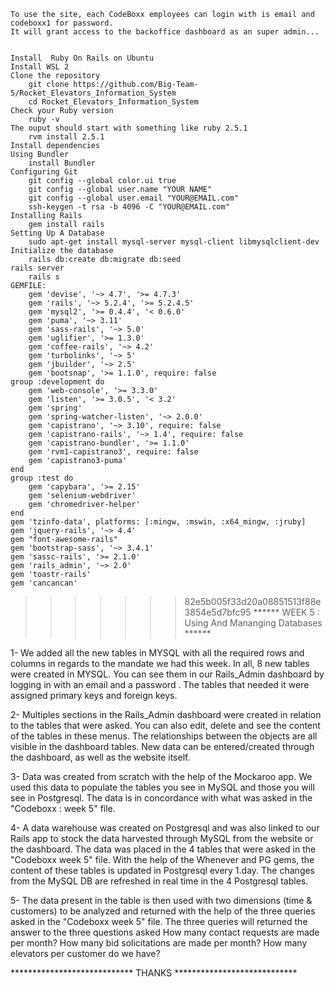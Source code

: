     To use the site, each CodeBoxx employees can login with is email and codeboxx1 for password.
    It will grant access to the backoffice dashboard as an super admin...


    Install  Ruby On Rails on Ubuntu
    Install WSL 2
    Clone the repository
        git clone https://github.com/Big-Team-5/Rocket_Elevators_Information_System
        cd Rocket_Elevators_Information_System
    Check your Ruby version
        ruby -v
    The ouput should start with something like ruby 2.5.1
        rvm install 2.5.1
    Install dependencies
    Using Bundler 
        install Bundler
    Configuring Git 
        git config --global color.ui true
        git config --global user.name "YOUR NAME"
        git config --global user.email "YOUR@EMAIL.com"
        ssh-keygen -t rsa -b 4096 -C "YOUR@EMAIL.com"
    Installing Rails
        gem install rails
    Setting Up A Database
        sudo apt-get install mysql-server mysql-client libmysqlclient-dev
    Initialize the database
        rails db:create db:migrate db:seed
    rails server
        rails s
    GEMFILE:
        gem 'devise', '~> 4.7', '>= 4.7.3'
        gem 'rails', '~> 5.2.4', '>= 5.2.4.5'
        gem 'mysql2', '>= 0.4.4', '< 0.6.0'
        gem 'puma', '~> 3.11'
        gem 'sass-rails', '~> 5.0'
        gem 'uglifier', '>= 1.3.0'
        gem 'coffee-rails', '~> 4.2'
        gem 'turbolinks', '~> 5'
        gem 'jbuilder', '~> 2.5'
        gem 'bootsnap', '>= 1.1.0', require: false
    group :development do
        gem 'web-console', '>= 3.3.0'
        gem 'listen', '>= 3.0.5', '< 3.2'
        gem 'spring'
        gem 'spring-watcher-listen', '~> 2.0.0'
        gem 'capistrano', '~> 3.10', require: false
        gem 'capistrano-rails', '~> 1.4', require: false
        gem 'capistrano-bundler', '>= 1.1.0'
        gem 'rvm1-capistrano3', require: false
        gem 'capistrano3-puma'
    end
    group :test do
        gem 'capybara', '>= 2.15'
        gem 'selenium-webdriver'
        gem 'chromedriver-helper'
    end
    gem 'tzinfo-data', platforms: [:mingw, :mswin, :x64_mingw, :jruby]
    gem 'jquery-rails', '~> 4.4'
    gem "font-awesome-rails" 
    gem 'bootstrap-sass', '~> 3.4.1'
    gem 'sassc-rails', '>= 2.1.0'
    gem 'rails_admin', '~> 2.0'
    gem 'toastr-rails'
    gem 'cancancan' 
>>>>>>> 82e5b005f33d20a08851513f88e3854e5d7bfc95
    ****** WEEK 5 : Using And Mananging Databases ******

1- We added all the new tables in MYSQL with all the required rows and columns in regards to the mandate we had this week. In all, 8 new tables were created in MYSQL. You can see them in our Rails_Admin dashboard by logging in with an email  and a password .  The tables that needed it were assigned primary keys and foreign keys.

2- Multiples sections in the Rails_Admin dashboard were created in relation to the tables that were asked. You can also edit, delete and see the content of the tables in these menus. The relationships between the objects are all visible in the dashboard tables. New data can be entered/created through the dashboard, as well as the website itself.

3- Data was created from scratch with the help of the Mockaroo app. We used this data to populate the tables you see in MySQL and those you will see in Postgresql. The data is in concordance with what was asked in the "Codeboxx : week 5" file.

4- A data warehouse was created on Postgresql and was also linked to our Rails app to stock the data harvested through MySQL from the website or the dashboard. The data was placed in the 4 tables that were asked in the "Codeboxx week 5" file. With the help of the Whenever and PG gems, the content of these tables is updated in Postgresql  every 1.day. The changes from the MySQL DB are refreshed in real time in the 4 Postgresql tables.

5- The data present in the table is then used with two dimensions (time & customers) to be analyzed and returned with the help of the three queries asked in the "Codeboxx week 5" file. The three queries will returned the answer to the three questions asked 
    How many contact requests are made per month?
    How many bid solicitations are made per month?
    How many elevators per customer do we have?

**************************** THANKS **************************** 



